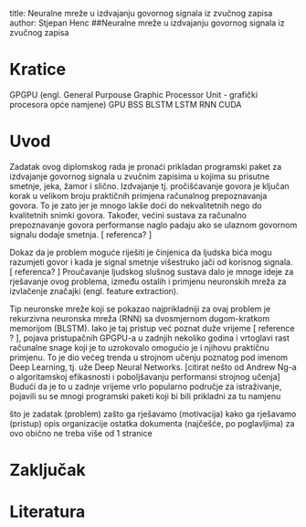 title: Neuralne mreže u izdvajanju govornog signala iz zvučnog zapisa
author: Stjepan Henc
##Neuralne mreže u izdvajanju govornog signala iz zvučnog zapisa

# Kratice

GPGPU (engl. General Purpouse Graphic Processor Unit - grafički procesora opće namjene)
GPU
BSS
BLSTM
LSTM
RNN
CUDA

# Uvod

Zadatak ovog diplomskog rada je pronaći prikladan programski paket za 
izdvajanje govornog signala u zvučnim zapisima u kojima su prisutne 
smetnje, jeka, žamor i slično. 
Izdvajanje tj. pročišćavanje govora je ključan korak u velikom broju praktičnih
primjena računalnog prepoznavanja govora. To je zato jer je mnogo lakše doći
do nekvalitetnih nego do kvalitetnih snimki govora.
Također, većini sustava za računalno prepoznavanje govora performanse naglo
padaju ako se ulaznom govornom signalu dodaje smetnja. [ referenca? ]

Dokaz da je problem moguće riješiti je činjenica da ljudska bića mogu 
razumjeti govor i kada je signal smetnje višestruko jači od korisnog signala. [ referenca? ]
Proučavanje ljudskog slušnog sustava dalo je mnoge ideje za rješavanje ovog problema,
između ostalih i primjenu neuronskih mreža za izvlačenje značajki (engl. feature extraction).

Tip neuronske mreže koji se pokazao najprikladniji za ovaj problem je
rekurzivna neuronska mreža (RNN) sa dvosmjernom dugom-kratkom memorijom (BLSTM).
Iako je taj pristup već poznat duže vrijeme [ reference ? ], pojava pristupačnih
GPGPU-a u zadnjih nekoliko godina i vrtoglavi rast računalne snage koji je to
uzrokovalo omogućio je i njihovu praktičnu primjenu.
To je dio većeg trenda u strojnom učenju poznatog pod imenom Deep Learning, tj. uže Deep Neural Networks.
[citirat nešto od Andrew Ng-a o algoritamskoj efikasnosti i poboljšavanju performansi strojnog učenja]
Budući da je to u zadnje vrijeme vrlo popularno područje za istraživanje,
pojavili su se mnogi programski paketi koji bi bili prikladni za tu namjenu 



što je zadatak (problem)
zašto ga rješavamo (motivacija)
kako ga rješavamo (pristup)
opis organizacije ostatka dokumenta (najčešće, po poglavljima)
za ovo obično ne treba više od 1 stranice


# Zaključak


# Literatura
